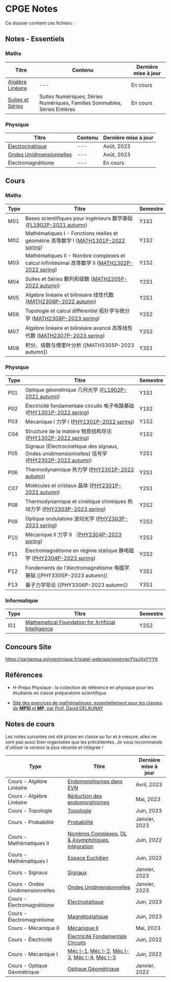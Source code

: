 # CPGE Notes

Ce dossier contient ces fichiers :
## Notes - Essentiels

### Maths

| Titre                                            | Contenu                                                                   | Dernière mise à jour |
| ------------------------------------------------ | ------------------------------------------------------------------------- | -------------------- |
| [Algèbre Linéaire](Notes/Algèbre%20Linéaire.pdf) | ---                                                                       | En cours             |
| [Suites et Séries](Notes/SS.pdf)                                 | Suites Numériques, Séries Numériques, Familles Sommables, Séries Entières | En cours             |

### Physique
| Titre                                                            | Contenu | Dernière mise à jour |
| ---------------------------------------------------------------- | ------- | -------------------- |
| [Électrocinétique](Notes/Électrocinétique.pdf)                   | ---     | Août, 2023           |
| [Ondes Unidimensionnelles](Notes/Ondes%20Unidimensionnelles.pdf) | ---     | Août, 2023           |
| Électromagnétisme                                                | ---     | En cours             |
## Cours
### Maths
| Type | Titre                                                                                                                                                      | Semestre |
| ---- | ---------------------------------------------------------------------------------------------------------------------------------------------------------- | -------- |
| M01  | Bases scientifiques pour ingénieurs 数学基础 ([FL1902P-2021 autumn](http://moodle.speit.sjtu.edu.cn/mod/folder/view.php?id=12589))                         | Y1S1     |
| M02  | Mathématiques I - Fonctions réelles et géométrie 高等数学 I ([MATH1301P-2022 spring](http://moodle.speit.sjtu.edu.cn/course/view.php?id=1002))             | Y1S2     |
| M03  | Mathématiques II - Nombre complexes et calcul infinitésimal 高等数学 II ([MATH1302P-2022 spring](http://moodle.speit.sjtu.edu.cn/course/view.php?id=1003)) | Y1S2     |
| M04  | Suites et Séries 数列和级数 ([MATH2305P-2022 autumn](http://moodle.speit.sjtu.edu.cn/course/view.php?id=1064))                                             | Y2S1     |
| M05  | Algèbre linéaire et bilinéaire 线性代数 ([MATH2306P-2022 autumn](http://moodle.speit.sjtu.edu.cn/course/view.php?id=1065))                                 | Y2S1     |
| M06  | Topologie et calcul différentiel 拓扑学与微分学 ([MATH2308P-2023 spring](http://moodle.speit.sjtu.edu.cn/course/view.php?id=1167))                         | Y2S2     |
| M07  | Algèbre linéaire et bilinéaire avancé 高等线性代数 ([MATH2307P-2023 spring](http://moodle.speit.sjtu.edu.cn/course/view.php?id=1166))                      | Y2S2     |
| M08  | 积分、级数与傅里叶分析 ([MATH3305P-2023 autumn])                                                                                                           |  Y3S1        |

### Physique
| Type | Titre                                                                                                                                                     | Semestre |
| ---- | --------------------------------------------------------------------------------------------------------------------------------------------------------- | -------- |
| P01  | Optique géométrique 几何光学 ([FL1902P-2021 autumn](http://moodle.speit.sjtu.edu.cn/course/view.php?id=945))                                              | Y1S1     |
| P02  | Électricité fondamentale circuits 电子电路基础([PHY1301P-2022 spring](http://moodle.speit.sjtu.edu.cn/course/view.php?id=1004))                           | Y1S2     |
| P03  | Mécanique I 力学 I ([PHY1301P-2022 spring](http://moodle.speit.sjtu.edu.cn/course/view.php?id=1004))                                                      | Y1S2     |
| C04  | Structure de la matière 物质结构导论 ([PHY1302P-2022 spring](http://moodle.speit.sjtu.edu.cn/course/view.php?id=1005))                                    | Y1S2     |
| P05  | Signaux (Électrocinétique des signaux, Ondes unidimensionnelles) 信号学 ([PHY2302P-2022 autumn](http://moodle.speit.sjtu.edu.cn/course/view.php?id=1068)) | Y2S1     |
| P06  | Thermodynamique 热力学 ([PHY2301P-2022 autumn](http://moodle.speit.sjtu.edu.cn/course/view.php?id=1066))                                                  | Y2S1     |
| C07  | Molécules et cristaux 晶体 ([PHY2301P-2022 autumn](http://moodle.speit.sjtu.edu.cn/course/view.php?id=1066))                                              | Y2S1     |
| P08  | Thermodynamique et cinétique chimiques 热动力学 ([PHY2303P-2023 spring](http://moodle.speit.sjtu.edu.cn/course/view.php?id=1170))                         | Y2S2     |
| P09  | Optique ondulatoire 波动光学 ([PHY2303P-2023 spring](http://moodle.speit.sjtu.edu.cn/course/view.php?id=1170))                                            | Y2S2     |
| P10  | Mécanique II 力学 II （[PHY2304P-2023 spring](http://moodle.speit.sjtu.edu.cn/course/view.php?id=1171))                                                   | Y2S2     |
| P11  | Électromagnétisme en régime statique 静电磁学 ([PHY2304P-2023 spring](http://moodle.speit.sjtu.edu.cn/course/view.php?id=1171))                           | Y2S2     |
| P12  | Fondements de l'électromagnétisme 电磁学基础 ([PHY3305P-2023 autumn])                                                                                     | Y3S1     |
| P13  | 量子力学导论 ([PHY3306P-2023 autumn])                                                                                                                     | Y3S1         |

### Informatique

| Type | Titre | Semestre |
| ---- | ----- | -------- |
| I01  | [Mathematical Foundation for Artificial Intelligence](http://moodle.speit.sjtu.edu.cn/course/view.php?id=1168)      | Y2S2         |

## Concours Site

https://gargantua.polytechnique.fr/siatel-web/app/explorer/fVaJXpYYYK

## Références

- H-Prépa Physique : la collection de référence en physique pour les étudiants en classe préparatoire scientifique.

- [Site des exercices de mathématiques, essentiellement pour les classes de **MPSI** et **MP**, par Prof. David DELAUNAY](http://ddmaths.free.fr/index.html)

## Notes de cours

Les notes suivantes ont été prises en classe au fur et à mesure, elles ne sont pas aussi bien organisées que les précédentes. Je vous recommande d'utiliser la version la plus récente et intégrée !


| Type                     | Titre                                                                                                                                                                                                  | Dernière mise à jour |
| ------------------------ | ------------------------------------------------------------------------------------------------------------------------------------------------------------------------------------------------------ | -------------------- |
| Cours - Algèbre Linéaire | [Endomorphismes dans EVN](Notes/Endomorphismes%20dans%20les%20epsaces%20euclidiens.pdf)                                                                                                                | Avril, 2023          |
| Cours - Algèbre Linéaire | [Réduction des endomorphismes](Notes/Réduction%20d’endomorphismes%20(Prof.%20Alain).pdf)                                                                                                               | Mai, 2023            |
| Cours - Topologie        | [Topologie](Notes/M%20Topologie.pdf)                                                                                                                                                                   | Juin, 2023           |
| Cours - Probabilité      | [Probabilité](Notes/M03%20Probabilité.pdf)                                                                                                                                                             | Janvier, 2023        |
| Cours - Mathématiques II | [Nombres Complexes](Notes/00%20Nombres%20Complexes.pdf), [DL & Asymptotiques](Notes/01%20Développement%20Limités%20&%20Asymptotiques.pdf), [Intégration](Notes/02%20Intégration.pdf) | Juin, 2022           |
| Cours - Mathématiques I  | [Espace Euclidien](Notes/02%20Euclidien.pdf)                                                                                                                                                                                     | Juin, 2022           |
| Cours - Signaux                  | [Signaux](Notes/P01%20Signaux.pdf)                                                                                                                          | Janvier, 2023        |
| Cours - Ondes Unidimensionnelles | [Ondes Unidmensionnelles](Notes/P02%20Ondes.pdf)                                                                                                            | Janvier, 2023        |
| Cours - Électromagnétisme        | [Électrostatique](Notes/P%20Électrostatique.pdf)                                                                                                            | Juin, 2023           |
| Cours - Électromagnétisme        | [Magnétostatique](Notes/P%20Magnétostatique.pdf)                                                                                                            | Juin, 2023           |
| Cours - Mécanique II             | [Mécanique II](Notes/P%20Mécanique%20II.pdf)                                                                                                                | Mai, 2023            |
| Cours - Électricité              | [Électricité Fondamentale Circuits](Notes/01%20É.pdf)                                                                                                       | Juin, 2022           |
| Cours - Mécanique I              | [Méc I-1](Notes/01%202.pdf), [Méc I-2](Notes/02%202.pdf), [Méc I-3](Notes/03%20M%202.pdf), [Méc I-4](Notes/04%20M%203.pdf), [Méc I-5](Notes/05%20M%203.pdf) | Juin, 2022           |
| Cours - Optique Géométrique      | [Optique Géométrique](Physique%20-%20Chimie/P01%20Optique%20Géométrique/Notes/Optique%20Géométrique.md)                                                                                                                                       | Janvier, 2022                     |

